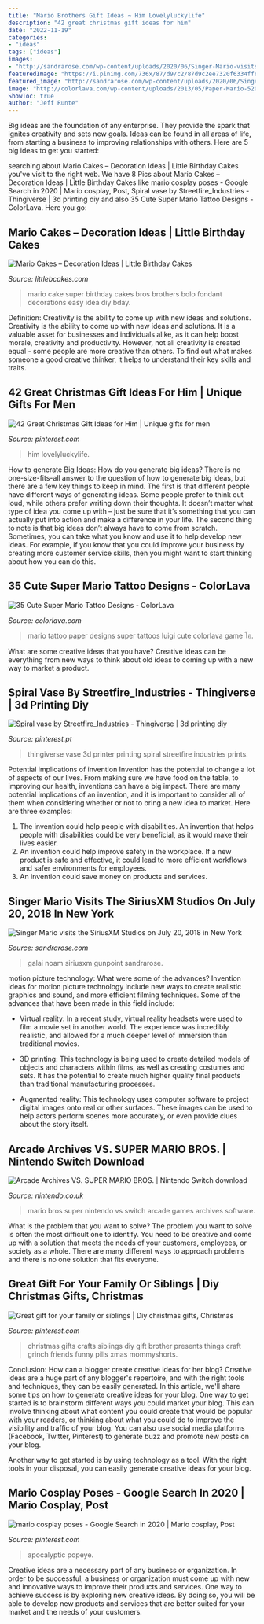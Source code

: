 ```yaml
---
title: "Mario Brothers Gift Ideas ~ Him Lovelyluckylife"
description: "42 great christmas gift ideas for him"
date: "2022-11-19"
categories:
- "ideas"
tags: ["ideas"]
images:
- "http://sandrarose.com/wp-content/uploads/2020/06/Singer-Mario-visits-the-SiriusXM-GettyImages-1002796574.jpg"
featuredImage: "https://i.pinimg.com/736x/87/d9/c2/87d9c2ee7320f6334ff8b92c6f15adb1.jpg"
featured_image: "http://sandrarose.com/wp-content/uploads/2020/06/Singer-Mario-visits-the-SiriusXM-GettyImages-1002796574.jpg"
image: "http://colorlava.com/wp-content/uploads/2013/05/Paper-Mario-520x757.jpg"
ShowToc: true
author: "Jeff Runte"
---
```



Big ideas are the foundation of any enterprise. They provide the spark that ignites creativity and sets new goals. Ideas can be found in all areas of life, from starting a business to improving relationships with others. Here are 5 big ideas to get you started:

	

		
searching about Mario Cakes – Decoration Ideas | Little Birthday Cakes you've visit to the right web. We have 8 Pics about Mario Cakes – Decoration Ideas | Little Birthday Cakes like mario cosplay poses - Google Search in 2020 | Mario cosplay, Post, Spiral vase by Streetfire_Industries - Thingiverse | 3d printing diy and also 35 Cute Super Mario Tattoo Designs - ColorLava. Here you go:
		
    
## Mario Cakes – Decoration Ideas | Little Birthday Cakes

<img loading=lazy src="http://www.littlebcakes.com/wp-content/uploads/2013/08/Super-Mario-Birthday-Cake.jpg" onerror="this.onerror=null;this.src='https://tse3.mm.bing.net/th?id=OIP.mJJHo8aWA0PpuBmEDwCkGQHaLH&amp;pid=15.1';" alt="Mario Cakes – Decoration Ideas | Little Birthday Cakes">

_Source: littlebcakes.com_

>mario cake super birthday cakes bros brothers bolo fondant decorations easy idea diy bday. 

	

Definition: Creativity is the ability to come up with new ideas and solutions.
Creativity is the ability to come up with new ideas and solutions. It is a valuable asset for businesses and individuals alike, as it can help boost morale, creativity and productivity. However, not all creativity is created equal - some people are more creative than others. To find out what makes someone a good creative thinker, it helps to understand their key skills and traits.

    
## 42 Great Christmas Gift Ideas For Him | Unique Gifts For Men

<img loading=lazy src="https://i.pinimg.com/736x/40/82/c8/4082c8b9809ad747f25a036027365c13.jpg" onerror="this.onerror=null;this.src='https://tse4.mm.bing.net/th?id=OIP.jreZsqPPFyUu9-Os-M1HzQHaLG&amp;pid=15.1';" alt="42 Great Christmas Gift Ideas for Him | Unique gifts for men">

_Source: pinterest.com_

>him lovelyluckylife. 

	

How to generate Big Ideas: How do you generate big ideas?
There is no one-size-fits-all answer to the question of how to generate big ideas, but there are a few key things to keep in mind. The first is that different people have different ways of generating ideas. Some people prefer to think out loud, while others prefer writing down their thoughts. It doesn’t matter what type of idea you come up with – just be sure that it’s something that you can actually put into action and make a difference in your life. 
The second thing to note is that big ideas don’t always have to come from scratch. Sometimes, you can take what you know and use it to help develop new ideas. For example, if you know that you could improve your business by creating more customer service skills, then you might want to start thinking about how you can do this.

    
## 35 Cute Super Mario Tattoo Designs - ColorLava

<img loading=lazy src="http://colorlava.com/wp-content/uploads/2013/05/Paper-Mario-520x757.jpg" onerror="this.onerror=null;this.src='https://tse1.mm.bing.net/th?id=OIP.-2sJxQ1rqBJBDQ70yCY8MgHaKy&amp;pid=15.1';" alt="35 Cute Super Mario Tattoo Designs - ColorLava">

_Source: colorlava.com_

>mario tattoo paper designs super tattoos luigi cute colorlava game โอ. 

	

What are some creative ideas that you have?
Creative ideas can be everything from new ways to think about old ideas to coming up with a new way to market a product.

    
## Spiral Vase By Streetfire_Industries - Thingiverse | 3d Printing Diy

<img loading=lazy src="https://i.pinimg.com/736x/87/d9/c2/87d9c2ee7320f6334ff8b92c6f15adb1.jpg" onerror="this.onerror=null;this.src='https://tse1.mm.bing.net/th?id=OIP.N3gH0FZW0xMYDLlAEiTEmQHaMe&amp;pid=15.1';" alt="Spiral vase by Streetfire_Industries - Thingiverse | 3d printing diy">

_Source: pinterest.pt_

>thingiverse vase 3d printer printing spiral streetfire industries prints. 

	

Potential implications of invention
Invention has the potential to change a lot of aspects of our lives. From making sure we have food on the table, to improving our health, inventions can have a big impact. There are many potential implications of an invention, and it is important to consider all of them when considering whether or not to bring a new idea to market. Here are three examples: 
1. The invention could help people with disabilities. An invention that helps people with disabilities could be very beneficial, as it would make their lives easier. 
2. An invention could help improve safety in the workplace. If a new product is safe and effective, it could lead to more efficient workflows and safer environments for employees. 
3. An invention could save money on products and services.

    
## Singer Mario Visits The SiriusXM Studios On July 20, 2018 In New York

<img loading=lazy src="http://sandrarose.com/wp-content/uploads/2020/06/Singer-Mario-visits-the-SiriusXM-GettyImages-1002796574.jpg" onerror="this.onerror=null;this.src='https://tse1.mm.bing.net/th?id=OIP.BBkLqNXvEakNwdyGabgEOAHaKU&amp;pid=15.1';" alt="Singer Mario visits the SiriusXM Studios on July 20, 2018 in New York">

_Source: sandrarose.com_

>galai noam siriusxm gunpoint sandrarose. 

	

motion picture technology: What were some of the advances?
Invention ideas for motion picture technology include new ways to create realistic graphics and sound, and more efficient filming techniques. Some of the advances that have been made in this field include: 
- Virtual reality: In a recent study, virtual reality headsets were used to film a movie set in another world. The experience was incredibly realistic, and allowed for a much deeper level of immersion than traditional movies. 

- 3D printing: This technology is being used to create detailed models of objects and characters within films, as well as creating costumes and sets. It has the potential to create much higher quality final products than traditional manufacturing processes. 

- Augmented reality: This technology uses computer software to project digital images onto real or other surfaces. These images can be used to help actors perform scenes more accurately, or even provide clues about the story itself.

    
## Arcade Archives VS. SUPER MARIO BROS. | Nintendo Switch Download

<img loading=lazy src="http://cdn02.nintendo-europe.com/media/images/10_share_images/games_15/nintendo_switch_download_software_1/H2x1_NSwitchDS_ArcadeArchivesVSSuperMarioBros_image1600w.jpg" onerror="this.onerror=null;this.src='https://tse4.mm.bing.net/th?id=OIP.kvqbFEHxl741lHS5eWRjgQHaDt&amp;pid=15.1';" alt="Arcade Archives VS. SUPER MARIO BROS. | Nintendo Switch download">

_Source: nintendo.co.uk_

>mario bros super nintendo vs switch arcade games archives software. 

	

What is the problem that you want to solve?
The problem you want to solve is often the most difficult one to identify. You need to be creative and come up with a solution that meets the needs of your customers, employees, or society as a whole. There are many different ways to approach problems and there is no one solution that fits everyone.

    
## Great Gift For Your Family Or Siblings | Diy Christmas Gifts, Christmas

<img loading=lazy src="https://i.pinimg.com/736x/f5/fe/cd/f5fecd899fb121736c77592c7bbf2466--grinch-pills-the-grinch.jpg" onerror="this.onerror=null;this.src='https://tse4.mm.bing.net/th?id=OIP._Sgl9Db-rt0AV7MQKgPtKwHaLH&amp;pid=15.1';" alt="Great gift for your family or siblings | Diy christmas gifts, Christmas">

_Source: pinterest.com_

>christmas gifts crafts siblings diy gift brother presents things craft grinch friends funny pills xmas mommyshorts. 

	

Conclusion: How can a blogger create creative ideas for her blog?
Creative ideas are a huge part of any blogger's repertoire, and with the right tools and techniques, they can be easily generated. In this article, we'll share some tips on how to generate creative ideas for your blog.
One way to get started is to brainstorm different ways you could market your blog. This can involve thinking about what content you could create that would be popular with your readers, or thinking about what you could do to improve the visibility and traffic of your blog. You can also use social media platforms (Facebook, Twitter, Pinterest) to generate buzz and promote new posts on your blog.

Another way to get started is by using technology as a tool. With the right tools in your disposal, you can easily generate creative ideas for your blog.

    
## Mario Cosplay Poses - Google Search In 2020 | Mario Cosplay, Post

<img loading=lazy src="https://i.pinimg.com/736x/9e/f7/7e/9ef77e2cc53d716a9b3ac6949ac2e9c1.jpg" onerror="this.onerror=null;this.src='https://tse4.mm.bing.net/th?id=OIP.TRPkGfEHuNPAy8wdJJbWwgHaLG&amp;pid=15.1';" alt="mario cosplay poses - Google Search in 2020 | Mario cosplay, Post">

_Source: pinterest.com_

>apocalyptic popeye. 

	

Creative ideas are a necessary part of any business or organization. In order to be successful, a business or organization must come up with new and innovative ways to improve their products and services. One way to achieve success is by exploring new creative ideas. By doing so, you will be able to develop new products and services that are better suited for your market and the needs of your customers.

